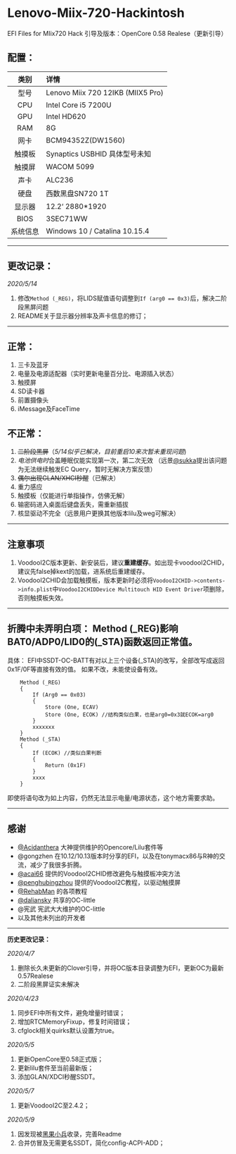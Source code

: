 # Lenovo-Miix-720-Hackintosh
 EFI Files for MIix720 Hack
引导及版本：OpenCore 0.58 Realese（更新引导）

## **配置：**
| 类别 | 详情 |
| :---: | :---- |
| 型号 | Lenovo Miix 720 12IKB (MIIX5 Pro) |
| CPU | Intel Core i5 7200U |
| GPU | Intel HD620 |
| RAM | 8G |
| 网卡 | BCM94352Z(DW1560) |
| 触摸板 | Synaptics USBHID 具体型号未知 |
| 触摸屏 | WACOM 5099 |
| 声卡 | ALC236 |
| 硬盘 | 西数黑盘SN720 1T |
| 显示器 | 12.2‘ 2880*1920 |
| BIOS | 3SEC71WW |
| 系统信息 | Windows 10 / Catalina 10.15.4 |

---
## **更改记录：**

*2020/5/14*
1. 修改`Method (_REG)`，将LIDS赋值语句调整到`If (arg0 == 0x3)`后，解决二阶段黑屏问题
2. README关于显示器分辨率及声卡信息的修订；

---
## **正常：**
1. 三卡及蓝牙
2. 电量及电源适配器（实时更新电量百分比、电源插入状态）
3. 触摸屏
4. SD读卡器
5. 前置摄像头
6. iMessage及FaceTime

## **不正常：**
1. ~~二阶段黑屏~~（*5/14似乎已解决，目前重启10来次暂未重现问题*)
2. *电池供电时*合盖睡眠仅能实现第一次，第二次无效 （远景[@sukka](skk.moe)提出该问题为无法继续触发EC Query，暂时无解决方案反馈）
3. ~~偶尔出现GLAN/XHCI秒醒~~（已解决）
4. 重力感应
5. 触摸板（仅能进行单指操作，仿佛无解）
6. 输密码进入桌面后键盘丢失，需重新插拔
7. 核显驱动不完全（远景用户更换其他版本lilu及weg可解决）

---
## 注意事项
1. VoodooI2C版本更新、新安装后，建议**重建缓存**。如出现卡voodooI2CHID，建议先false掉kext的加载，进系统后重建缓存。
2. VoodooI2CHID会加载触摸板，版本更新时必须将`VoodooI2CHID->contents->info.plist`中`VoodooI2CHIDDevice Multitouch HID Event Driver`项删除，否则触摸板失效。

---
## **折腾中未弄明白项：** Method (_REG)影响BAT0/ADP0/LID0的(_STA)函数返回正常值。
具体：
EFI中SSDT-OC-BATT有对以上三个设备(_STA)的改写，全部改写成返回0x1F/0F等直接有效的值。
如果不改，未能使设备有效。
```
    Method (_REG)
    {
        If (Arg0 == 0x03)
        {
            Store (One, ECAV)
            Store (One, ECOK) //结构类似白果，也是arg0=0x3就ECOK=arg0
        }
        xxxxxxx
    }
    Method (_STA)
    {
        If (ECOK) //类似白果判断
        {
            Return (0x1F)
        }
        xxxx
    }
```
即使将语句改为如上内容，仍然无法显示电量/电源状态，这个地方需要求助。

---

## 感谢
- [@Acidanthera](https://github.com/acidanthera/) 大神提供维护的Opencore/Lilu套件等
- @gongzhen 在10.12/10.13版本时分享的EFI，以及在tonymacx86与R神的交流，减少了我很多折腾。
- [@acai66](https://github.com/acai66/) 提供的VoodooI2CHID修改避免与触摸板冲突方法
- [@penghubingzhou](penghubingzhou.cn) 提供的VoodooI2C教程，以驱动触摸屏
- [@RehabMan](https://github.com/RehabMan/) 的各项教程
- [@daliansky](https://github.com/daliansky/) 共享的OC-little
- @宪武 宪武大大维护的OC-little
- 以及其他未列出的开发者

---
**历史更改记录：**

*2020/4/7*
1. 删除长久未更新的Clover引导，并将OC版本目录调整为EFI，更新OC为最新0.57Realese
2. 二阶段黑屏证实未解决

*2020/4/23*
1. 同步EFI中所有文件，避免增量时错误；
2. 增加RTCMemoryFixup，修复时间错误；
3. cfglock相关quirks默认设置为true。

*2020/5/5*
1. 更新OpenCore至0.58正式版；
2. 更新lilu套件至当前最新版；
3. 添加GLAN/XDCI秒醒SSDT。

*2020/5/7*
1. 更新VoodooI2C至2.4.2；

*2020/5/9*
1. 因发现被[黑果小兵](https://github.com/daliansky/)收录，完善Readme
2. 合并仿冒及无需更名SSDT，简化config-ACPI-ADD；
